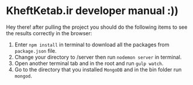# KheftKetab.ir developer manual :))
Hey there! after pulling the project you should do the following items to see the results correctly in the browser:
1. Enter `npm install` in terminal to download all the packages from `package.json` file.
2. Change your directory to /server then run `nodemon server` in terminal.
3. Open another terminal tab and in the root and run `gulp watch`.
4. Go to the directory that you installed `MongoDB` and in the bin folder run `mongod`.
